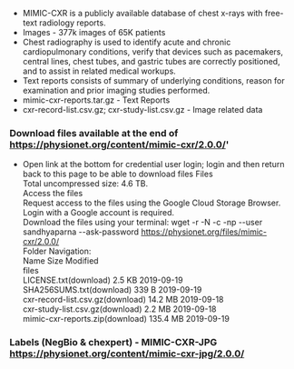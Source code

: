 * MIMIC-CXR is a publicly available database of chest x-rays with free-text radiology reports. 
* Images - 377k images of 65K patients
* Chest radiography is used to identify acute and chronic cardiopulmonary conditions, verify that devices such as pacemakers, central lines, chest tubes, and gastric tubes are correctly positioned, and to assist in related medical workups. 
* Text reports consists of summary of underlying conditions, reason for examination and prior imaging studies performed.
* mimic-cxr-reports.tar.gz - Text Reports
* cxr-record-list.csv.gz; cxr-study-list.csv.gz - Image related data

### Download files available at the end of https://physionet.org/content/mimic-cxr/2.0.0/'
* Open link at the bottom for credential user login; login and then return back to this page to be able to download files
Files </br>
Total uncompressed size: 4.6 TB. </br>
Access the files </br>
Request access to the files using the Google Cloud Storage Browser. Login with a Google account is required. </br>
Download the files using your terminal: wget -r -N -c -np --user sandhyaparna --ask-password https://physionet.org/files/mimic-cxr/2.0.0/ </br>
Folder Navigation: <base> </br>
Name	Size	Modified </br>
files		 </br>
LICENSE.txt(download)	2.5 KB	2019-09-19 </br>
SHA256SUMS.txt(download)	339 B	2019-09-19 </br>
cxr-record-list.csv.gz(download)	14.2 MB	2019-09-18 </br>
cxr-study-list.csv.gz(download)	2.2 MB	2019-09-18 </br>
mimic-cxr-reports.zip(download)	135.4 MB	2019-09-19 </br>

### Labels (NegBio & chexpert) - MIMIC-CXR-JPG https://physionet.org/content/mimic-cxr-jpg/2.0.0/




